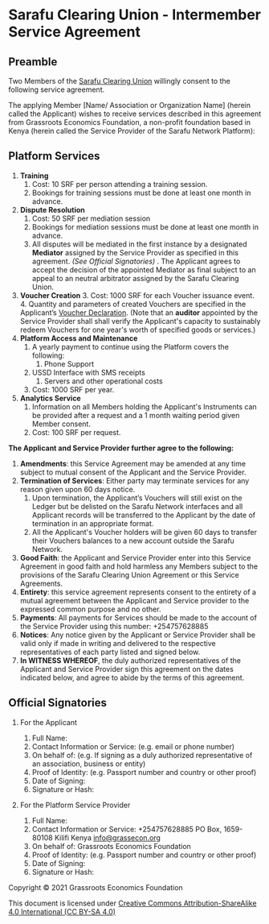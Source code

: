 # Sarafu Clearing Union - Intermember Service Agreement

## Preamble

Two Members of the [Sarafu Clearing Union](/legal/scu/) willingly consent to the following service agreement.

The applying Member [Name/ Association or Organization Name] (herein called the Applicant) wishes to receive services described in this agreement from Grassroots Economics Foundation, a non-profit foundation based in Kenya (herein called the Service Provider of the Sarafu Network Platform):

## Platform Services

1. **Training**
    1. Cost: 10 SRF per person attending a training session.
    1. Bookings for training sessions must be done at least one month in advance.
2. **Dispute Resolution**
    1. Cost: 50 SRF per mediation session
    1. Bookings for mediation sessions must be done at least one month in advance.
    2. All disputes will be mediated in the first instance by a designated **Mediator** assigned by the Service Provider as specified in this agreement. _(See Official Signatories)_ . The Applicant agrees to accept the decision of the appointed Mediator as final subject to an appeal to an neutral arbitrator assigned by the Sarafu Clearing Union.
1. **Voucher Creation**
    3. Cost: 1000 SRF for each Voucher issuance event. 
    4. Quantity and parameters of created Vouchers are specified in the Applicant’s [Voucher Declaration](/legal/scu_voucher/). (Note that an **auditor** appointed by the Service Provider shall shall verify the Applicant's capacity to sustainably redeem Vouchers for one year's worth of specified goods or services.) 
1. **Platform Access and Maintenance**
    1. A yearly payment to continue using the Platform covers the following:
        1. Phone Support
	1. USSD Interface with SMS receipts
        1. Servers and other operational costs
    1. Cost: 1000 SRF per year.
1. **Analytics Service**
    1. Information on all Members holding the Applicant's Instruments can be provided after a request and a 1 month waiting period given Member consent.
    1. Cost: 100 SRF per request.

**The Applicant and Service Provider further agree to the following:**

1. **Amendments**: this Service Agreement may be amended at any time subject to mutual consent of the Applicant and the Service Provider.
2. **Termination of Services**: Either party may terminate services for any reason given upon 60 days notice. 
    1. Upon termination, the Applicant’s Vouchers will still exist on the Ledger but be delisted on the Sarafu Network interfaces and all Applicant records will be transferred to the Applicant by the date of termination in an appropriate format.
    2. All the Applicant's Voucher holders will be given 60 days to transfer their Vouchers balances to a new account outside the Sarafu Network.
3. **Good Faith**: the Applicant and Service Provider enter into this Service Agreement in good faith and hold harmless any Members subject to the provisions of the Sarafu Clearing Union Agreement or this Service Agreements.
4. **Entirety**: this service agreement represents consent to the entirety of a mutual agreement between the Applicant and Service provider to the expressed common purpose and no other.
5. **Payments**: All payments for Services should be made to the account of the Service Provider using this number: +254757628885
6. **Notices**: Any notice given by the Applicant or Service Provider shall be valid only if made in writing and delivered to the respective representatives of each party listed and signed below.
7. **In WITNESS WHEREOF**, the duly authorized representatives of the Applicant and Service Provider sign this agreement on the dates indicated below, and agree to abide by the terms of this agreement.
## Official Signatories
1. For the Applicant
    1. Full Name:
    1. Contact Information or Service: (e.g. email or phone number)
    1. On behalf of: (e.g. If signing as a duly authorized representative of an association, business or entity)
    1. Proof of Identity: (e.g. Passport number and country or other proof)
    1. Date of Signing:
    1. Signature or Hash:

1. For the Platform Service Provider
    1. Full Name:
    1. Contact Information or Service: +254757628885 PO Box, 1659-80108  Kilifi Kenya [info@grassecon.org](mailto:info@grassecon.org)
    1. On behalf of: Grassroots Economics Foundation
    1. Proof of Identity: (e.g. Passport number and country or other proof)
    1. Date of Signing:
    1. Signature or Hash:

Copyright © 2021 Grassroots Economics Foundation

This document is licensed under [Creative Commons Attribution-ShareAlike 4.0 International (CC BY-SA 4.0)](https://creativecommons.org/licenses/by-sa/4.0/ )
